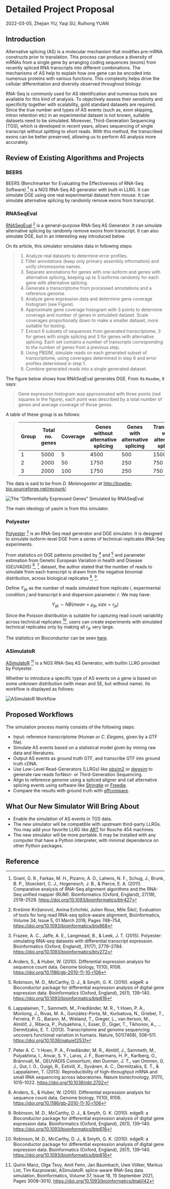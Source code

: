 # Detailed Project Proposal

2022-03-05, Zhejian YU, Yaqi SU, Ruihong YUAN

## Introduction

Alternative splicing (AS) is a molecular mechanism that modifies pre-mRNA constructs prior to translation. This process can produce a diversity of mRNAs from a single gene by arranging coding sequences (exons) from recently spliced RNA transcripts into different combinations. The mechanisms of AS help to explain how one gene can be encoded into numerous proteins with various functions. This complexity helps drive the cellular differentiation and diversity observed throughout biology.

RNA-Seq is commonly used for AS identification and numerous tools are available for this kind of analysis. To objectively assess their sensitivity and specificity together with scalability, gold standard datasets are required. Since the true number and types of AS events (such as, exon skipping, intron retention etc) in an experimental dataset is not known, suitable datasets need to be simulated. Moreover, Third-Generation Sequencing (TGS), which is developed in recent years, allows sequencing of single transcript without splitting to short reads. With this method, the transcribed exons can be better preserved, allowing us to perform AS analysis more accurately.

## Review of Existing Algorithms and Projects

### BEERS

BEERS (Benchmarker for Evaluating the Effectiveness of RNA-Seq Software) [^Grant2011] is a NGS RNA-Seq AS generator with built-in LLRG. It can simulate DGE using one real experimental dataset from mouse. It can simulate alternative splicing by randomly remove exons from transcript.

### RNASeqEval

[RNASeqEval](https://github.com/kkrizanovic/RNAseqEval) [^Krešimir2018] is a general-purpose RNA-Seq AS Generator. It can simulate alternative splicing by randomly remove exons from transcript. It can also simulate DGE, but in an interesting way introduced below.

On its article, this simulator simulates data in following steps:

> 1. Analyze real datasets to determine error profiles.
> 2. Filter annotations (keep only primary assembly information) and unify chromosome names.
> 3. Separate annotations for genes with one isoform and genes with alternative splicing, keeping up to 3 isoforms randomly for each gene with alternative splicing.
> 4. Generate a transcriptome from processed annotations and a reference genome.
> 5. Analyze gene expression data and determine gene coverage histogram (see Figure).
> 6. Approximate gene coverage histogram with 3 points to determine coverage and number of genes in simulated dataset. Scale coverages proportionally down to make a smaller dataset, more suitable for testing.
> 7. Extract 6 subsets of sequences from generated transcriptome, 3 for genes with single splicing and 3 for genes with alternative splicing. Each set contains a number of transcripts corresponding to the number of genes from a previous step.
> 8. Using PBSIM, simulate reads on each generated subset of transcriptome, using coverages determined in step 6 and error profiles determined in step 1.
> 9. Combine generated reads into a single generated dataset.

The figure below shows how RNASeqEval generates DGE. From its `Readme`, it says:

> Gene expression histogram was approximated with three points (red squares in the figure), each point was described by a total number of genes and average coverage of those genes.

A table of these group is as follows:

> | Group | Total no. genes | Coverage | Genes without alternative splicing | Genes with alternative splicing | Transcripts with alternative splicing | Coverage for AS transcripts |
> | ----- | --------------- | -------- | ---------------------------------- | ------------------------------- | ------------------------------------- | --------------------------- |
> | 1     | 5000            | 5        | 4500                               | 500                             | 1500                                  | 2                           |
> | 2     | 2000            | 50       | 1750                               | 250                             | 750                                   | 15                          |
> | 3     | 2000            | 100      | 1750                               | 250                             | 750                                   | 30                          |

The data is said to be from _D. Melanogaster_ at <http://bowtie-bio.sourceforge.net/recount/>.

![The "Differentially Expressed Genes" Simulated by RNASeqEval](DGE-by-RNASeqEval.png)

The main ideology of yasim is from this simulator.

### Polyester

[Polyester](https://bioconductor.org/packages/release/bioc/html/polyester.html) [^Frazee2005] is an RNA-Seq read generator and DGE simulator. It is designed to simulate isoform-level DGE from a series of technical-replicates RNA-Seq experiments.

From statistics on DGE patterns provided by [^Anders2010] and [^Robinson2010] and parameter estimation from Genetic European Variation in health and Disease (GEUVADIS) [^Lappalainen2013], [^Peter2013] dataset, the author stated that the number of reads to simulate from each transcript is drawn from the negative binomial distribution, across biological replicates [^Anders2010], [^Robinson2010].

Define $Y_{ijk}$ as the number of reads simulated from replicate $i$, experimental condition $j$ and transcript $k$ and dispersion parameter $r$. We may have:

$$
Y_{ijk} \sim NB(mean = \mu_{jk}, size = r_{jk})
$$

Since the Poisson distribution is suitable for capturing read count variability across technical replicates [^Robinson2010], users can create experiments with simulated technical replicates only by making all $r_{jk}$ very large.

The statistics on Bioconductor can be seen [here](http://bioconductor.org/packages/stats/bioc/polyester/).

### ASimulatoR

[ASimulatoR](https://github.com/biomedbigdata/ASimulatoR) [^Quirin2021] is a NGS RNA-Seq AS Generator, with builtin LLRG provided by Polyester.

Whether to introduce a specific type of AS events on a gene is based on some unknown distribution (with mean and SE, but without name). Its workflow is displayed as follows:

![ASimulatoR Workflow](ASimulatoR-workflow.jpeg)

## Proposed Workflows

The simulation process mainly consists of the following steps:

- Input: reference transcriptome (Human or _C. Elegans_, given by a GTF file).
- Simulate AS events based on a statistical model given by mining raw data and literatures.
- Output AS events as ground truth GTF, and transcribe GTF into ground truth cDNA.
- Use Low-Level Read-Generators (LLRGs) like [pbsim2](https://github.com/yukiteruono/pbsim2) or [dwgsim](https://github.com/nh13/dwgsim) to generate raw reads forNext- or Third-Generation Sequencing.
- Align to reference genome using a spliced aligner and call alternative splicing events using software like [Stringtie](https://github.com/gpertea/stringtie) or [Freedie](http://github.com/vpc-ccg/freddie).
- Compare the results with ground truth with [gffcompare](https://github.com/gpertea/gffcompare).

## What Our New Simulator Will Bring About

- Enable the simulation of AS events in TGS data.
- The new simulator will be compatible with upstream third-party LLRGs. You may add your favorite LLRG like [ART](https://www.ncbi.nlm.nih.gov/pmc/articles/PMC3278762/) for Rosche 454 machines.
- The new simulator will be more portable. It may be installed with any computer that have a Python interpreter, with minimal dependence on other Python packages.

## Reference

[^Frazee2005]: Frazee, A. C., Jaffe, A. E., Langmead, B., & Leek, J. T. (2015). Polyester: simulating RNA-seq datasets with differential transcript expression. Bioinformatics (Oxford, England), 31(17), 2778–2784. <https://doi.org/10.1093/bioinformatics/btv272>

[^Anders2010]: Anders, S., & Huber, W. (2010). Differential expression analysis for sequence count data. Genome biology, 11(10), R106. <https://doi.org/10.1186/gb-2010-11-10-r106>

[^Robinson2010]: Robinson, M. D., McCarthy, D. J., & Smyth, G. K. (2010). edgeR: a Bioconductor package for differential expression analysis of digital gene expression data. Bioinformatics (Oxford, England), 26(1), 139–140. <https://doi.org/10.1093/bioinformatics/btp616>

[^Lappalainen2013]: Lappalainen, T., Sammeth, M., Friedländer, M. R., 't Hoen, P. A., Monlong, J., Rivas, M. A., Gonzàlez-Porta, M., Kurbatova, N., Griebel, T., Ferreira, P. G., Barann, M., Wieland, T., Greger, L., van Iterson, M., Almlöf, J., Ribeca, P., Pulyakhina, I., Esser, D., Giger, T., Tikhonov, A., … Dermitzakis, E. T. (2013). Transcriptome and genome sequencing uncovers functional variation in humans. Nature, 501(7468), 506–511. <https://doi.org/10.1038/nature12531>

[^Peter2013]: Peter A. C. 't Hoen, P. A., Friedländer, M. R., Almlöf, J., Sammeth, M., Pulyakhina, I., Anvar, S. Y., Laros, J. F., Buermans, H. P., Karlberg, O., Brännvall, M., GEUVADIS Consortium, den Dunnen, J. T., van Ommen, G. J., Gut, I. G., Guigó, R., Estivill, X., Syvänen, A. C., Dermitzakis, E. T., & Lappalainen, T. (2013). Reproducibility of high-throughput mRNA and small RNA sequencing across laboratories. Nature biotechnology, 31(11), 1015–1022. <https://doi.org/10.1038/nbt.2702>

[^Krešimir2018]: Krešimir Križanović, Amina Echchiki, Julien Roux, Mile Šikić, Evaluation of tools for long read RNA-seq splice-aware alignment, Bioinformatics, Volume 34, Issue 5, 01 March 2018, Pages 748–754, <https://doi.org/10.1093/bioinformatics/btx668>

[^Quirin2021]: Quirin Manz, Olga Tsoy, Amit Fenn, Jan Baumbach, Uwe Völker, Markus List, Tim Kacprowski, ASimulatoR: splice-aware RNA-Seq data simulation, Bioinformatics, Volume 37, Issue 18, 15 September 2021, Pages 3008–3010, <https://doi.org/10.1093/bioinformatics/btab142>

[^Grant2011]: Grant, G. R., Farkas, M. H., Pizarro, A. D., Lahens, N. F., Schug, J., Brunk, B. P., Stoeckert, C. J., Hogenesch, J. B., & Pierce, E. A. (2011). Comparative analysis of RNA-Seq alignment algorithms and the RNA-Seq unified mapper (RUM). Bioinformatics (Oxford, England), 27(18), 2518–2528. <https://doi.org/10.1093/bioinformatics/btr427>

